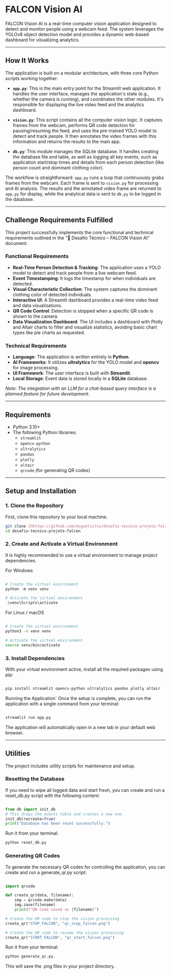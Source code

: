 # FALCON Vision AI

FALCON Vision AI is a real-time computer vision application designed to detect and monitor people using a webcam feed. The system leverages the YOLOv8 object detection model and provides a dynamic web-based dashboard for visualizing analytics.

---

## How It Works

The application is built on a modular architecture, with three core Python scripts working together:

* **`app.py`**: This is the main entry point for the Streamlit web application. It handles the user interface, manages the application's state (e.g., whether the camera is running), and coordinates the other modules. It's responsible for displaying the live video feed and the analytics dashboard.

* **`vision.py`**: This script contains all the computer vision logic. It captures frames from the webcam, performs QR code detection for pausing/resuming the feed, and uses the pre-trained YOLO model to detect and track people. It then annotates the video frames with this information and returns the results to the main app.

* **`db.py`**: This module manages the SQLite database. It handles creating the database file and table, as well as logging all key events, such as application start/stop times and details from each person detection (like person count and dominant clothing color).

The workflow is straightforward: `app.py` runs a loop that continuously grabs frames from the webcam. Each frame is sent to `vision.py` for processing and AI analysis. The results and the annotated video frame are returned to `app.py` for display, while the analytical data is sent to `db.py` to be logged in the database.

---

## Challenge Requirements Fulfilled

This project successfully implements the core functional and technical requirements outlined in the "🧠 Desafio Técnico – FALCON Vision AI" document.

### Functional Requirements

* **Real-Time Person Detection & Tracking**: The application uses a YOLO model to detect and track people from a live webcam feed.
* **Event Timestamping**: It logs the timestamp for when individuals are detected.
* **Visual Characteristic Collection**: The system captures the dominant clothing color of detected individuals.
* **Interactive UI**: A Streamlit dashboard provides a real-time video feed and data visualizations.
* **QR Code Control**: Detection is stopped when a specific QR code is shown to the camera.
* **Data Visualization Dashboard**: The UI includes a dashboard with Plotly and Altair charts to filter and visualize statistics, avoiding basic chart types like pie charts as requested.

### Technical Requirements

* **Language**: The application is written entirely in **Python**.
* **AI Frameworks**: It utilizes **ultralytics** for the YOLO model and **opencv** for image processing.
* **UI Framework**: The user interface is built with **Streamlit**.
* **Local Storage**: Event data is stored locally in a **SQLite** database.

*Note: The integration with an LLM for a chat-based query interface is a planned feature for future development.*

---

## Requirements

* Python 3.10+
* The following Python libraries:
    * `streamlit`
    * `opencv-python`
    * `ultralytics`
    * `pandas`
    * `plotly`
    * `altair`
    * `qrcode` (for generating QR codes)

---

## Setup and Installation

### 1. Clone the Repository

First, clone this repository to your local machine.

```bash
git clone [hhttps://github.com/miguelvitta/desafio-tecnico-projeto-falcon.git](https://github.com/miguelvitta/desafio-tecnico-projeto-falcon.git)
cd desafio-tecnico-projeto-falcon
```

### 2. Create and Activate a Virtual Environment
It is highly recommended to use a virtual environment to manage project dependencies.

For Windows
```PowerShell

# Create the virtual environment
python -m venv venv

# Activate the virtual environment
.\venv\Scripts\activate
```
For Linux / macOS
```Bash

# Create the virtual environment
python3 -m venv venv

# Activate the virtual environment
source venv/bin/activate
```

### 3. Install Dependencies
With your virtual environment active, install all the required packages using pip:

```Bash

pip install streamlit opencv-python ultralytics pandas plotly altair
```
Running the Application`
Once the setup is complete, you can run the application with a single command from your terminal:

```Bash

streamlit run app.py
```
The application will automatically open in a new tab in your default web browser.

---

## Utilities
The project includes utility scripts for maintenance and setup.

### Resetting the Database
If you need to wipe all logged data and start fresh, you can create and run a reset_db.py script with the following content:

```Python

from db import init_db
# This drops the events table and creates a new one.
init_db(recreate=True)
print("Database has been reset successfully.")
```
Run it from your terminal: 
```Python
python reset_db.py
```

### Generating QR Codes
To generate the necessary QR codes for controlling the application, you can create and run a generate_qr.py script:

```Python

import qrcode

def create_qr(data, filename):
    img = qrcode.make(data)
    img.save(filename)
    print(f"QR Code saved as {filename}")

# Create the QR code to stop the vision processing
create_qr("STOP_FALCON", "qr_stop_falcon.png")

# Create the QR code to resume the vision processing
create_qr("START_FALCON", "qr_start_falcon.png")
```

Run it from your terminal: 
```Python
python generate_qr.py.
```
This will save the .png files in your project directory.